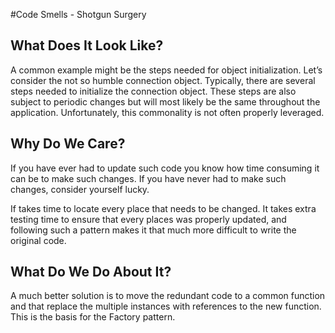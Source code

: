 ﻿#Code Smells - Shotgun Surgery

## What Does It Look Like?
A common example might be the steps needed for object initialization.  Let’s consider the not so humble connection object.  Typically, there are several steps needed to initialize the connection object.  These steps are also subject to periodic changes but will most likely be the same throughout the application.  Unfortunately, this commonality is not often properly leveraged.

## Why Do We Care?
If you have ever had to update such code you know how time consuming it can be to make such changes.  If you have never had to make such changes, consider yourself lucky. 

If takes time to locate every place that needs to be changed. It takes extra testing time to ensure that every places was properly updated, and following such a pattern makes it that much more difficult to write the original code.

## What Do We Do About It?
A much better solution is to move the redundant code to a common function and that replace the multiple instances with references to the new function.  This is the basis for the Factory pattern.

